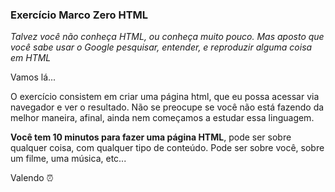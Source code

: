 ### Exercício Marco Zero HTML

*Talvez você não conheça HTML, ou conheça muito pouco. Mas aposto que você sabe usar o Google pesquisar, entender, e reproduzir alguma coisa em HTML*

Vamos lá...

O exercício consistem em criar uma página html, que eu possa acessar via navegador e ver o resultado.
Não se preocupe se você não está fazendo da melhor maneira, afinal, ainda nem começamos a estudar essa linguagem.

**Você tem 10 minutos para fazer uma página HTML**, pode ser sobre qualquer coisa, com qualquer tipo de conteúdo. 
Pode ser sobre você, sobre um filme, uma música, etc...

Valendo ⏰
